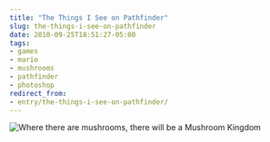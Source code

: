 ```yaml
---
title: "The Things I See on Pathfinder"
slug: the-things-i-see-on-pathfinder
date: 2010-09-25T18:51:27-05:00
tags:
- games
- mario
- mushrooms
- pathfinder
- photoshop
redirect_from:
- entry/the-things-i-see-on-pathfinder/
---
```

![](http://images.dxprog.com/blog/pathfinder_mushrooms.jpg "Where there are mushrooms, there will be a Mushroom Kingdom")
